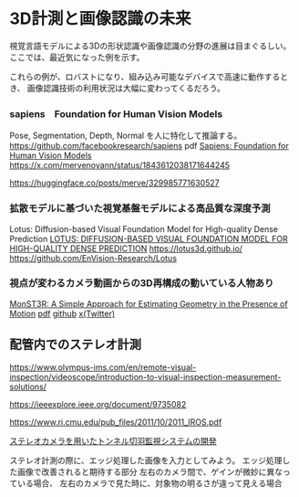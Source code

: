 # 3D計測と画像認識の未来

視覚言語モデルによる3Dの形状認識や画像認識の分野の進展は目まぐるしい。
ここでは、最近気になった例を示す。

これらの例が、ロバストになり、組み込み可能なデバイスで高速に動作するとき、
画像認識技術の利用状況は大幅に変わってくるだろう。

### sapiens　Foundation for Human Vision Models

Pose, Segmentation, Depth, Normal
を人に特化して推論する。
https://github.com/facebookresearch/sapiens
pdf [Sapiens: Foundation for Human Vision Models](https://arxiv.org/pdf/2408.12569)
https://x.com/mervenoyann/status/1843612038171644245

https://huggingface.co/posts/merve/329985771630527


### 拡散モデルに基づいた視覚基盤モデルによる高品質な深度予測
 Lotus: Diffusion-based Visual Foundation Model for High-quality Dense Prediction
[LOTUS: DIFFUSION-BASED VISUAL FOUNDATION MODEL FOR HIGH-QUALITY DENSE PREDICTION](https://arxiv.org/pdf/2409.18124)
https://lotus3d.github.io/
https://github.com/EnVision-Research/Lotus

### 視点が変わるカメラ動画からの3D再構成の動いている人物あり
[MonST3R: A Simple Approach for Estimating Geometry in the Presence of Motion](https://monst3r-project.github.io/)
[pdf](https://monst3r-project.github.io/files/monst3r_paper.pdf)
[github](https://github.com/Junyi42/monst3r)
[x(Twitter)](https://x.com/NaveenManwani17/status/1843358537776541811)



## 配管内でのステレオ計測
https://www.olympus-ims.com/en/remote-visual-inspection/videoscope/introduction-to-visual-inspection-measurement-solutions/

https://ieeexplore.ieee.org/document/9735082

https://www.ri.cmu.edu/pub_files/2011/10/2011_IROS.pdf

[ステレオカメラを用いたトンネル切羽監視システムの開発](https://www.satokogyo.co.jp/news/detail.php?id=344)

ステレオ計測の際に、エッジ処理した画像を入力としてみよう。
エッジ処理した画像で改善されると期待する部分
左右のカメラ間で、ゲインが微妙に異なっている場合、
左右のカメラで見た時に、対象物の明るさが違って見える場合

